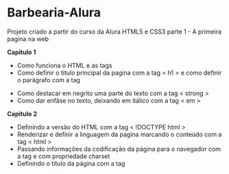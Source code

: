 # Barbearia-Alura
 Projeto criado a partir do curso da Alura HTML5 e CSS3 parte 1 - A primeira pagina na web 



 **Capítulo 1**

- Como funciona o HTML e as tags
- Como definir o titulo principal da pagina com a tag < h1 > e como definir o parágrafo com a tag <p>
- Como destacar em negrito uma parte do texto com a tag < strong >
- Como dar enfâse no texto, deixando em itálico com a tag < em >

**Capítulo 2**

- Definindo a versão do HTML com a tag < !DOCTYPE html >
- Renderizar e definir a linguagem da pagina marcando o conteúdo com a tag < html >
- Passando informações da codificação da página para o navegador com a tag <meta> e com propriedade charset
- Definindo o título da página com a tag <title>
- Separando informações que são passadas para o navegador com a tag < head >
- Separando o conteúdo da página com a tag <body>

**Capitulo 3**

- Como alinhar o texto
- Como alterar o tamanho da fonte
- Como alterar a cor de fundo da página
- Como alterar a cor do texto
- Como usar CSS inline
- Definindo estilo com a tag <style> nos elementos do HTML
- Como utilizar o CSS em uma arquivo externo
- Como funciona o estilo em cascata
- Como importar um arquivo CSS dentro da página HTML
- Como representar cores através com o nome, hexadecimal ou RGB
